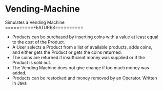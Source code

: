 # Vending-Machine
Simulates a Vending Machine\
==========FEATURES==========
 - Products can be purchased by inserting coins with a value at least equal to the cost of the Product.
 - A User selects a Product from a list of available products, adds coins, and either gets the Product or gets the coins returned.
 - The coins are returned if insufficient money was supplied or if the Product is sold out.
 - The Vending Machine does not give change if too much money was added.
 - Products can be restocked and money removed by an Operator.
Written in Java

